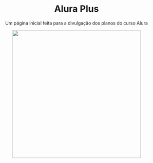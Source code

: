 
<h1 align="center">Alura Plus </h1>
<p align="center"> Um página inicial feita para a divulgação dos planos do curso Alura</p>
<div align="center">
<img src="https://user-images.githubusercontent.com/43679743/210408265-9b576c08-8a38-4b7f-a80b-88d37d4fe2d4.png " width="400px" />
</div>	
